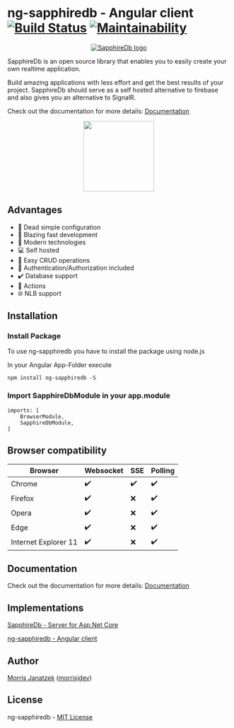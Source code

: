 # ng-sapphiredb - Angular client [![Build Status](https://travis-ci.org/morrisjdev/ng-realtime-database.svg?branch=master)](https://travis-ci.org/morrisjdev/ng-realtime-database) [![Maintainability](https://api.codeclimate.com/v1/badges/6cc48bef1a9e51422f95/maintainability)](https://codeclimate.com/github/morrisjdev/ng-realtime-database/maintainability) 

<p align="center">
  <a href="https://sapphire-db.com/">
    <img src="https://sapphire-db.com/assets/banner/SapphireDB%20Banner.png" alt="SapphireDb logo">
  </a>
</p>

SapphireDb is an open source library that enables you to easily create your own realtime application.

Build amazing applications with less effort and get the best results of your project. SapphireDb should serve as a self hosted alternative to firebase and also gives you an alternative to SignalR.

Check out the documentation for more details: [Documentation](https://sapphire-db.com/)

<p align="center">
    <a href="https://www.patreon.com/user?u=27738280"><img src="https://c5.patreon.com/external/logo/become_a_patron_button@2x.png" width="160"></a>
</p>

## Advantages

- :wrench: Dead simple configuration
- :stars: Blazing fast development
- :satellite: Modern technologies
- :computer: Self hosted
- :floppy_disk: Easy CRUD operations
- :key: Authentication/Authorization included
- :heavy_check_mark: Database support
- :electric_plug: Actions
- :globe_with_meridians: NLB support

## Installation

### Install Package
To use ng-sapphiredb you have to install the package using node.js

In your Angular App-Folder execute

```
npm install ng-sapphiredb -S
```

### Import SapphireDbModule in your app.module

```
imports: [
    BrowserModule,
    SapphireDbModule, 
]
```

## Browser compatibility

| Browser              | Websocket          | SSE                | Polling            |
|----------------------|--------------------|--------------------|--------------------|
| Chrome               | :heavy_check_mark: | :heavy_check_mark: | :heavy_check_mark: |
| Firefox              | :heavy_check_mark: | :x:                | :heavy_check_mark: |
| Opera                | :heavy_check_mark: | :x:                | :heavy_check_mark: |
| Edge                 | :heavy_check_mark: | :x:                | :heavy_check_mark: |
| Internet Explorer 11 | :heavy_check_mark: | :x:                | :heavy_check_mark: |

## Documentation

Check out the documentation for more details: [Documentation](https://sapphire-db.com/)

## Implementations

[SapphireDb - Server for Asp.Net Core](https://github.com/morrisjdev/SapphireDb)

[ng-sapphiredb - Angular client](https://github.com/morrisjdev/ng-sapphiredb)

## Author

[Morris Janatzek](http://morrisj.net) ([morrisjdev](https://github.com/morrisjdev))

## License

ng-sapphiredb - [MIT License](https://github.com/morrisjdev/SapphireDb/blob/master/LICENSE)
